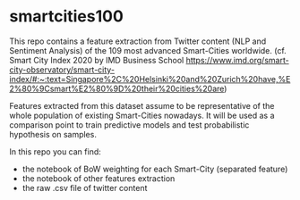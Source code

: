# smartcities100
This repo contains a feature extraction from Twitter content (NLP and Sentiment Analysis) of the 109 most advanced Smart-Cities worldwide. (cf. Smart City Index 2020 by IMD Business School https://www.imd.org/smart-city-observatory/smart-city-index/#:~:text=Singapore%2C%20Helsinki%20and%20Zurich%20have,%E2%80%9Csmart%E2%80%9D%20their%20cities%20are) 

Features extracted from this dataset assume to be representative of the whole population of existing Smart-Cities nowadays. It will be used as a comparison point to train predictive models and test probabilistic hypothesis on samples.  

In this repo you can find:
- the notebook of BoW weighting for each Smart-City (separated feature)
- the notebook of other features extraction
- the raw .csv file of twitter content
